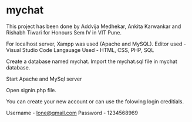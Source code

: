 # mychat

This project has been done by Addvija Medhekar, Ankita Karwankar and Rishabh Tiwari for Honours Sem IV in VIT Pune.

For localhost server, Xampp was used (Apache and MySQL).
Editor used - Visual Studio Code
Langauage Used - HTML, CSS, PHP, SQL

Create a database named mychat. 
Import the mychat.sql file in mychat database. 

Start Apache and MySql server

Open signin.php file.

You can create your new account or can use the folowing login creditials. 

Username - lone@gmail.com
Password - 1234568969

